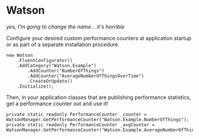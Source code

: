# Watson
*yes, I'm going to change the name... it's horrible*

Configure your desired custom performance counters at application startup or as part of a separate installation procedure.

    new Watson
        .FluentConfigurator()
        .AddCategory("Watson.Example")
            .AddCounter("NumberOfThings")
            .AddCounter("AverageNumberOfThingsOverTime")
            .CreateOrUpdate()
        .Initialize();
        
        
Then, in your application classes that are publishing performance statistics, get a performance counter out and use it!

    private static readonly PerformanceCounter _counter = WatsonManager.GetPerformanceCounter("Watson.Example.NumberOfThings");
    private static readonly PerformanceCounter _avgCounter = WatsonManager.GetPerformanceCounter("Watson.Example.AverageNumberOfThingsOverTime");
